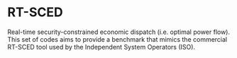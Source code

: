 # RT-SCED
Real-time security-constrained economic dispatch (i.e. optimal power flow). This set of codes aims to provide a benchmark that mimics the commercial RT-SCED tool used by the Independent System Operators (ISO).
